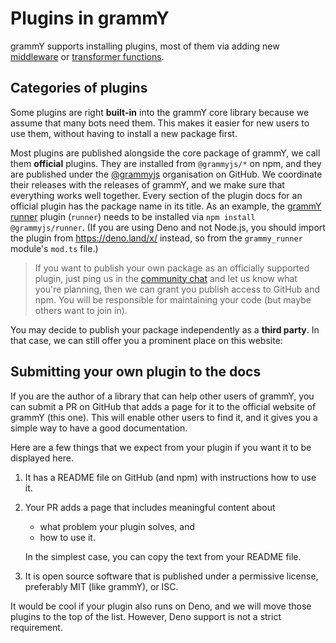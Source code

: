 # Plugins in grammY

grammY supports installing plugins, most of them via adding new [middleware](/guide/middleware.md) or [transformer functions](/advanced/transformers.md).

## Categories of plugins

Some plugins are right **built-in** into the grammY core library because we assume that many bots need them.
This makes it easier for new users to use them, without having to install a new package first.

Most plugins are published alongside the core package of grammY, we call them **official** plugins.
They are installed from `@grammyjs/*` on npm, and they are published under the [@grammyjs](https://github.com/grammyjs) organisation on GitHub.
We coordinate their releases with the releases of grammY, and we make sure that everything works well together.
Every section of the plugin docs for an official plugin has the package name in its title.
As an example, the [grammY runner](./runner.md) plugin (`runner`) needs to be installed via `npm install @grammyjs/runner`.
(If you are using Deno and not Node.js, you should import the plugin from <https://deno.land/x/> instead, so from the `grammy_runner` module's `mod.ts` file.)

> If you want to publish your own package as an officially supported plugin, just ping us in the [community chat](https://t.me/grammyjs) and let us know what you're planning, then we can grant you publish access to GitHub and npm.
> You will be responsible for maintaining your code (but maybe others want to join in).

You may decide to publish your package independently as a **third party**.
In that case, we can still offer you a prominent place on this website:

## Submitting your own plugin to the docs

If you are the author of a library that can help other users of grammY, you can submit a PR on GitHub that adds a page for it to the official website of grammY (this one).
This will enable other users to find it, and it gives you a simple way to have a good documentation.

Here are a few things that we expect from your plugin if you want it to be displayed here.

1. It has a README file on GitHub (and npm) with instructions how to use it.
2. Your PR adds a page that includes meaningful content about

   - what problem your plugin solves, and
   - how to use it.

   In the simplest case, you can copy the text from your README file.

3. It is open source software that is published under a permissive license, preferably MIT (like grammY), or ISC.

It would be cool if your plugin also runs on Deno, and we will move those plugins to the top of the list.
However, Deno support is not a strict requirement.
